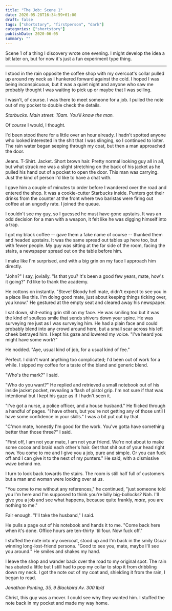 ```yaml
---
title: "The Job: Scene 1"
date: 2020-05-28T16:34:59+01:00
draft: false
tags: ["shortstory", "firstperson", "dark"]
categories: ["shortstory"]
publishDate: 2020-06-05
summary: ""
---
```


Scene 1 of a thing I discovery wrote one evening. I might develop the idea a bit later on, but for now it's just a fun 
experiment type thing.

---

<!--more-->

I stood in the rain opposite the coffee shop with my overcoat's collar pulled up around my neck as I hunkered forward against the cold. I hoped I was being inconspicuous, but it was a quiet night and anyone who saw me probably thought I was waiting to pick up or maybe that I was selling. 

I wasn't, of course. I was there to meet someone for a job. I pulled the note out of my pocket to double check the details. 

*Starbucks. Main street. 10am. You'll know the man.* 

Of *course* I would, I thought. 

I'd been stood there for a little over an hour already. I hadn't spotted anyone who looked interested in the shit that I was slinging, so I continued to loiter. The rain water began seeping through my coat, but then a man approached the door.

Jeans. T-Shirt. Jacket. Short brown hair. Pretty normal looking guy all in all, but what struck me was a slight stretching on the back of his jacket as he pulled his hand out of a pocket to open the door. This man was carrying. Just the kind of person I'd like to have a chat with.

I gave him a couple of minutes to order before I wandered over the road and entered the shop. It was a cookie-cutter Starbucks inside. Punters got their drinks from the counter at the front where two baristas were firing out coffee at an ungodly rate. I joined the queue.

I couldn't see my guy, so I guessed he must have gone upstairs. It was an odd decision for a man with a weapon, it felt like he was digging himself into a trap. 

I got my black coffee -- gave them a fake name of course -- thanked them and headed upstairs. It was the same spread out tables up here too, but with fewer people. My guy was sitting at the far side of the room, facing the stairs, a newspaper spread out on the table before him.

I make like I'm surprised, and with a big grin on my face I approach him directly. 

"John?" I say, jovially. "Is that you? It's been a good few years, mate, how's it going?" I'd like to thank the academy.

He cottons on instantly. "Steve! Bloody hell mate, didn't expect to see you in a place like this. I'm doing good mate, just about keeping things ticking over, you know." He gestured at the empty seat and cleared away his newspaper.

I sat down, shit-eating grin still on my face. He was smiling too but it was the kind of soulless smile that sends shivers down your spine. He was surveying me just as I was surveying him. He had a plain face and could probably blend into any crowd around here, but a small scar across his left cheek betrayed him. I kept his gaze and lowered my voice. "I've heard you might have some work?" 

He nodded. "Aye, usual kind of job, for a usual kind of fee."

Perfect. I didn't want anything too complicated; I'd been out of work for a while. I sipped my coffee for a taste of the bland and generic blend. 

"Who's the mark?" I said. 

"Who do you want?" He replied and retrieved a small notebook out of his inside jacket pocket, revealing a flash of pistol grip. I'm not sure if that was intentional but I kept his gaze as if I hadn't seen it.

"I've got a nurse, a police officer, and a house husband." He flicked through a handful of pages. "I have others, but you're not getting any of those until I have some confidence in your skills." I was a bit put out by that. 

"C'mon mate, honestly I'm good for the work. You've gotta have something better than those three?" I said.

"First off, I am not your mate, I am not your friend. We're not about to make some cocoa and braid each other's hair. Get that shit out of your head right now. You come to me and I give you a job, pure and simple. Or you can fuck off and I can give it to the next of my punters." He said, with a dismissive wave behind me. 

I turn to look back towards the stairs. The room is still half full of customers but a man and woman were looking over at us.

"You come to me without any references," he continued, "just someone told you I'm here and I'm supposed to think you're billy big-bollocks? Nah. I'll give you a job and see what happens, because quite frankly, *mate*, you are nothing to me." 

Fair enough. "I'll take the husband," I said.

He pulls a page out of his notebook and hands it to me. "Come back here when it's done. Office hours are ten-thirty 'til four.  Now fuck off."

I stuffed the note into my overcoat, stood up and I'm back in the smily Oscar winning long-lost-friend persona. "Good to see you, mate, maybe I'll see you around." He smiles and shakes my hand.

I leave the shop and wander back over the road to my original spot. The rain has abated a little but I still had to pop my collar to stop it from dribbling down my neck. I got the note out of my coat and, shielding it from the rain, I began to read.

*Jonathan Ponting, 35, 9 Blackbird Av. 300 lb/d*

Christ, this guy was a mover. I could see why they wanted him. I stuffed the note back in my pocket and made my way home.

